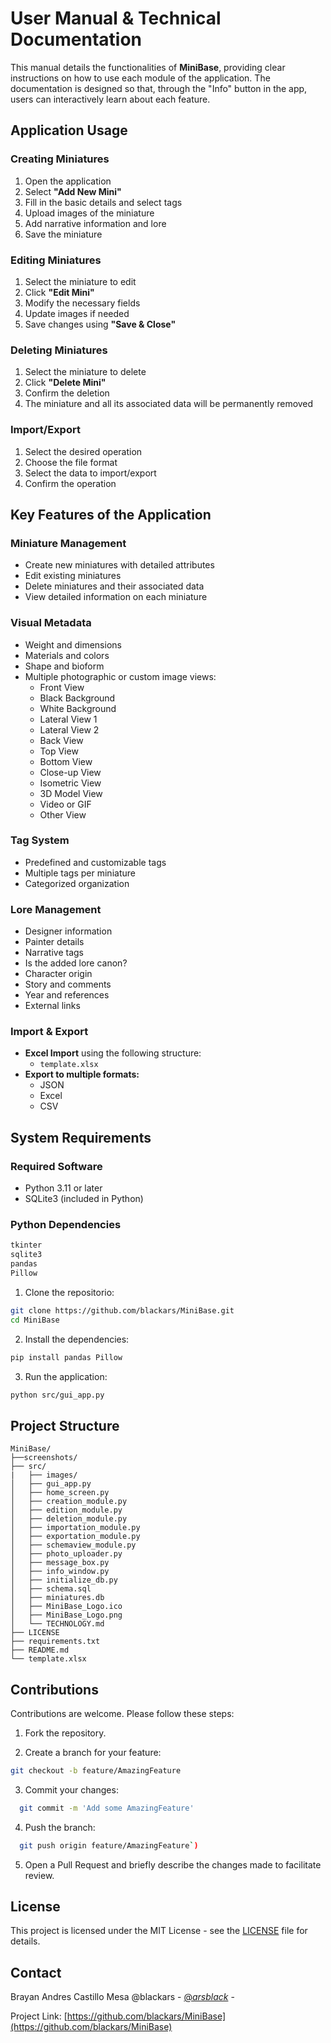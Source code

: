 # User Manual & Technical Documentation

This manual details the functionalities of **MiniBase**, providing clear instructions on how to use each module of the application. The documentation is designed so that, through the "Info" button in the app, users can interactively learn about each feature.

## Application Usage

### **Creating Miniatures**
1. Open the application  
2. Select **"Add New Mini"**  
3. Fill in the basic details and select tags  
4. Upload images of the miniature  
5. Add narrative information and lore  
6. Save the miniature  

### **Editing Miniatures**
1. Select the miniature to edit  
2. Click **"Edit Mini"**  
3. Modify the necessary fields  
4. Update images if needed  
5. Save changes using **"Save & Close"**  

### **Deleting Miniatures**
1. Select the miniature to delete  
2. Click **"Delete Mini"**  
3. Confirm the deletion  
4. The miniature and all its associated data will be permanently removed  

### **Import/Export**
1. Select the desired operation  
2. Choose the file format  
3. Select the data to import/export  
4. Confirm the operation  

## Key Features of the Application

### **Miniature Management**
- Create new miniatures with detailed attributes  
- Edit existing miniatures  
- Delete miniatures and their associated data  
- View detailed information on each miniature  

### **Visual Metadata**
- Weight and dimensions  
- Materials and colors  
- Shape and bioform  
- Multiple photographic or custom image views:
  - Front View  
  - Black Background  
  - White Background  
  - Lateral View 1  
  - Lateral View 2  
  - Back View  
  - Top View  
  - Bottom View  
  - Close-up View  
  - Isometric View  
  - 3D Model View  
  - Video or GIF  
  - Other View  

### **Tag System**
- Predefined and customizable tags  
- Multiple tags per miniature  
- Categorized organization  

### **Lore Management**
- Designer information  
- Painter details  
- Narrative tags  
- Is the added lore canon?  
- Character origin  
- Story and comments  
- Year and references  
- External links  

### **Import & Export**
- **Excel Import** using the following structure:
  - `template.xlsx`  
- **Export to multiple formats:**
  - JSON  
  - Excel  
  - CSV  

## System Requirements

### **Required Software**
- Python 3.11 or later  
- SQLite3 (included in Python)  

### **Python Dependencies**
```bash
tkinter
sqlite3
pandas
Pillow
```


  1. Clone the repositorio:
  ```bash
  git clone https://github.com/blackars/MiniBase.git
  cd MiniBase
  ```

  2. Install the dependencies:
  ```bash
  pip install pandas Pillow
  ```

  3. Run the application:
  ```bash
  python src/gui_app.py
  ```

  ## Project Structure

  ```
  MiniBase/
  ├──screenshots/
  ├── src/
  |   ├── images/
  │   ├── gui_app.py
  │   ├── home_screen.py
  │   ├── creation_module.py
  │   ├── edition_module.py
  │   ├── deletion_module.py
  │   ├── importation_module.py
  │   ├── exportation_module.py
  │   ├── schemaview_module.py
  │   ├── photo_uploader.py
  │   ├── message_box.py
  │   ├── info_window.py
  │   ├── initialize_db.py
  │   ├── schema.sql
  │   ├── miniatures.db
  │   ├── MiniBase_Logo.ico
  │   ├── MiniBase_Logo.png
  │   └── TECHNOLOGY.md
  ├── LICENSE
  ├── requirements.txt
  ├── README.md
  └── template.xlsx
  ```


  ## Contributions

  Contributions are welcome. Please follow these steps:


  1. Fork the repository.

  2. Create a branch for your feature: 
  ```bash
  git checkout -b feature/AmazingFeature
  ```
  3. Commit your changes:
  ```bash 
    git commit -m 'Add some AmazingFeature'
  ```
  4. Push the branch: 
  ```bash
    git push origin feature/AmazingFeature`)
  ```
  
  5. Open a Pull Request and briefly describe the changes made to facilitate review.


  ## License

This project is licensed under the MIT License - see the [LICENSE](LICENSE) file for details.
  ## Contact

  Brayan Andres Castillo Mesa @blackars - [@_arsblack_](https://twitter.com/_arsblack) - 

  Project Link: [https://github.com/blackars/MiniBase](https://github.com/blackars/MiniBase) 
